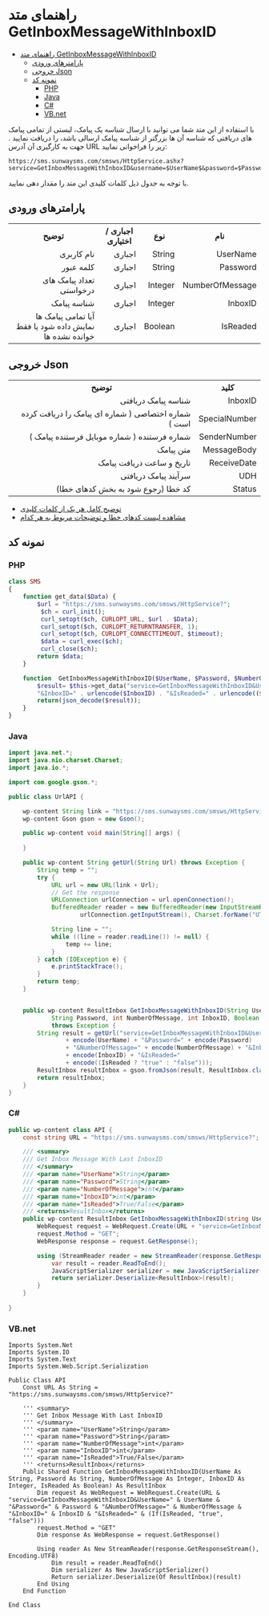 # راهنمای متد GetInboxMessageWithInboxID
<style>
.markdown-body ul ul, .markdown-body ul ol, .markdown-body ol ol, .markdown-body ol ul {
    direction: rtl;
}
.markdown-body blockquote {
    border-left: 0!important;
    border-right: 0.25em solid #d0d7de;
}
</style>
- [راهنمای متد GetInboxMessageWithInboxID](#راهنمای-متد-getinboxmessagewithinboxid)
  - [پارامترهای ورودی](#پارامترهای-ورودی)
  - [خروجی Json](#خروجی-json)
  - [نمونه کد](#نمونه-کد)
    - [PHP](#php)
    - [Java](#java)
    - [C#](#c)
    - [VB.net](#vbnet)

با استفاده از این متد شما می توانید با ارسال شناسه یک پیامک،  لیستی از تمامی پیامک های دریافتی که شناسه آن ها بزرگتر از شناسه پیامک ارسالی باشد، را دریافت نمایید . جهت به کارگیری آن آدرس URL زیر را فراخوانی نمایید:

```
https://sms.sunwaysms.com/smsws/HttpService.ashx?service=GetInboxMessageWithInboxID&username=$UserName$&password=$Password$&NumberOfMessage=$NumberOfMessage$&InboxID=$InboxID$&IsReaded=$IsReaded$
```

با توجه به جدول ذیل کلمات کلیدی این متد را مقدار دهی نمایید.

## پارامترهای ورودی

<table dir="rtl" align="center">
<tr><th>نام</th><th>نوع</th><th>اجباری / اختیاری</th><th>توضیح</th></tr>
<tr><td>UserName</td><td>String</td><td>اجباری</td><td>نام کاربری</td></tr>
<tr><td>Password</td><td>String</td><td>اجباری</td><td>کلمه عبور</td></tr>
<tr><td>NumberOfMessage</td><td>Integer</td><td>اجباری</td><td>تعداد پیامک های درخواستی</td></tr>
<tr><td>InboxID</td><td>Integer</td><td>اجباری</td><td>شناسه پیامک</td></tr>
<tr><td>IsReaded</td><td>Boolean</td><td>اجباری</td><td>آیا تمامی پیامک ها نمایش داده شود یا فقط خوانده نشده ها</td></tr>
</table>

## خروجی Json

<table dir="rtl" align="center">
<tr><th>کلید</th><th>توضیح</th></tr>
<tr><td>InboxID</td><td>شناسه پیامک دریافتی</td></tr>
<tr><td>SpecialNumber</td><td>شماره اختصاصی ( شماره ای پیامک را دریافت کرده است )</td></tr>
<tr><td>SenderNumber</td><td>شماره فرستنده ( شماره موبایل فرستنده پیامک )</td></tr>
<tr><td>MessageBody</td><td>متن پیامک</td></tr>
<tr><td>ReceiveDate</td><td>تاریخ و ساعت دریافت پیامک</td></tr>
<tr><td>UDH</td><td>سرآیند پیامک دریافتی</td></tr>
<tr><td>Status</td><td>کد خطا (رجوع شود به بخش کدهای خطا)</td></tr>
</table>

- [ توضیح کامل هر یک از کلمات کلیدی](https://github.com/sunwaysms/url/blob/main/Parameters.md)
- [مشاهده لیست کدهای خطا و توضیحات مربوط به هر کدام](https://github.com/sunwaysms/url/blob/main/Errors.md)

## نمونه کد

### PHP

```PHP
class SMS
{
    function get_data($Data) {
        $url = "https://sms.sunwaysms.com/smsws/HttpService?";
         $ch = curl_init();
         curl_setopt($ch, CURLOPT_URL, $url . $Data);
         curl_setopt($ch, CURLOPT_RETURNTRANSFER, 1);
         curl_setopt($ch, CURLOPT_CONNECTTIMEOUT, $timeout);
         $data = curl_exec($ch);
         curl_close($ch);
        return $data;
    }

    function  GetInboxMessageWithInboxID($UserName, $Password, $NumberOfMessage, $InboxID, $IsReaded) {
        $result= $this->get_data("service=GetInboxMessageWithInboxID&UserName=" . urlencode($UserName) . "&Password=" . urlencode($Password) . "&NumberOfMessage=" . urlencode($NumberOfMessage) .
        "&InboxID=" . urlencode($InboxID) . "&IsReaded=" . urlencode(($IsReaded ? "true" : "false")));
        return(json_decode($result));
    }
}
```

### Java

```Java
import java.net.*;
import java.nio.charset.Charset;
import java.io.*;

import com.google.gson.*;

public class UrlAPI {

    wp-content String link = "https://sms.sunwaysms.com/smsws/HttpService?";
    wp-content Gson gson = new Gson();

    public wp-content void main(String[] args) {
        
    }

    public wp-content String getUrl(String Url) throws Exception {
        String temp = "";
        try {
            URL url = new URL(link + Url);
            // Get the response
            URLConnection urlConnection = url.openConnection();
            BufferedReader reader = new BufferedReader(new InputStreamReader(
                    urlConnection.getInputStream(), Charset.forName("UTF-8")));

            String line = "";
            while ((line = reader.readLine()) != null) {
                temp += line;
            }
        } catch (IOException e) {
            e.printStackTrace();
        }
        return temp;
    }


    public wp-content ResultInbox GetInboxMessageWithInboxID(String UserName,
            String Password, int NumberOfMessage, int InboxID, Boolean IsReaded)
            throws Exception {
        String result = getUrl("service=GetInboxMessageWithInboxID&UserName="
                + encode(UserName) + "&Password=" + encode(Password)
                + "&NumberOfMessage=" + encode(NumberOfMessage) + "&InboxID="
                + encode(InboxID) + "&IsReaded="
                + encode((IsReaded ? "true" : "false")));
        ResultInbox resultInbox = gson.fromJson(result, ResultInbox.class);
        return resultInbox;
    }
}
```

### C#

```C#
public wp-content class API {
    const string URL = "https://sms.sunwaysms.com/smsws/HttpService?";

    /// <summary>
    /// Get Inbox Message With Last InboxID
    /// </summary>
    /// <param name="UserName">String</param>
    /// <param name="Password">String</param>
    /// <param name="NumberOfMessage">int</param>
    /// <param name="InboxID">int</param>
    /// <param name="IsReaded">True/False</param>
    /// <returns>ResultInbox</returns>
    public wp-content ResultInbox GetInboxMessageWithInboxID(string UserName, string Password, int NumberOfMessage, int InboxID, bool IsReaded) {
        WebRequest request = WebRequest.Create(URL + "service=GetInboxMessageWithInboxID&UserName=" + UserName + "&Password=" + Password + "&NumberOfMessage=" + NumberOfMessage + "&InboxID=" + InboxID + "&IsReaded=" + (IsReaded ? "true" : "false"));
        request.Method = "GET";
        WebResponse response = request.GetResponse();

        using (StreamReader reader = new StreamReader(response.GetResponseStream(), Encoding.UTF8)) {
            var result = reader.ReadToEnd();
            JavaScriptSerializer serializer = new JavaScriptSerializer();
            return serializer.Deserialize<ResultInbox>(result);
        }
    }
    
}
```

### VB.net

```VB
Imports System.Net
Imports System.IO
Imports System.Text
Imports System.Web.Script.Serialization

Public Class API
    Const URL As String = "https://sms.sunwaysms.com/smsws/HttpService?"

    ''' <summary>
    ''' Get Inbox Message With Last InboxID
    ''' </summary>
    ''' <param name="UserName">String</param>
    ''' <param name="Password">String</param>
    ''' <param name="NumberOfMessage">int</param>
    ''' <param name="InboxID">int</param>
    ''' <param name="IsReaded">True/False</param>
    ''' <returns>ResultInbox</returns>
    Public Shared Function GetInboxMessageWithInboxID(UserName As String, Password As String, NumberOfMessage As Integer, InboxID As Integer, IsReaded As Boolean) As ResultInbox
        Dim request As WebRequest = WebRequest.Create(URL & "service=GetInboxMessageWithInboxID&UserName=" & UserName & "&Password=" & Password & "&NumberOfMessage=" & NumberOfMessage & "&InboxID=" & InboxID & "&IsReaded=" & (If(IsReaded, "true", "false")))
        request.Method = "GET"
        Dim response As WebResponse = request.GetResponse()

        Using reader As New StreamReader(response.GetResponseStream(), Encoding.UTF8)
            Dim result = reader.ReadToEnd()
            Dim serializer As New JavaScriptSerializer()
            Return serializer.Deserialize(Of ResultInbox)(result)
        End Using
    End Function

End Class
```
